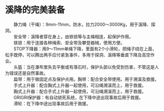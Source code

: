 # 溪降的完美装备  

&emsp;&emsp;静力绳（干绳）：9mm-11mm，防水，拉力2000～3000Kg，用于溪降、探洞。  
&emsp;&emsp;安全带：溪降者穿在身上，由铁锁等与主绳相连，起保护作用。  
&emsp;&emsp;铁锁：用于连接各种绳索、安全带及攀登器械，使用方便。  
&emsp;&emsp;STOP下降器：用9～11mm单绳下降，里面有2个小滑轮，把绳子绕在上面，松手既停，可以腾出两手应付紧急事件，多用于探洞、溪降等垂直下降及高空作业。  
&emsp;&emsp;头盔：当在瀑布里失去平衡或有落石时，保护头部以免受到伤害，不管这是人为错误还是自然事故。  
&emsp;&emsp;扁带：用于做固定点及保护点用。胸带：配合安全带使用。用于溯溪及救援。  
&emsp;&emsp;手式上升器：配合胸式上升器一起使用，可沿绳溯溪而上，用于救援。  
&emsp;&emsp;胸式上升器：配合手式上升器一起使用，可沿绳溯溪而上，用于救援。  
&emsp;&emsp;GRIGRI保护器：有自动锁死系统，在下降中途出现事故后用于救援。  
&emsp;&emsp;滑轮：在下降中途出现事故后用于救援。  
